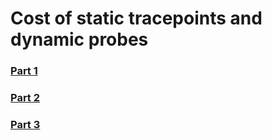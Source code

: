 Cost of static tracepoints and dynamic probes
=============================================

### [Part 1](http://nbviewer.ipython.org/urls/raw.github.com/aberlemont/notes-on-linux-and-performance/master/perf/cost_of_tracepoints_and_probes_part1.ipynb)

### [Part 2](http://nbviewer.ipython.org/urls/raw.github.com/aberlemont/notes-on-linux-and-performance/master/perf/cost_of_tracepoints_and_probes_part2.ipynb)

### [Part 3](http://nbviewer.ipython.org/urls/raw.github.com/aberlemont/notes-on-linux-and-performance/master/perf/cost_of_tracepoints_and_probes_part3.ipynb)
